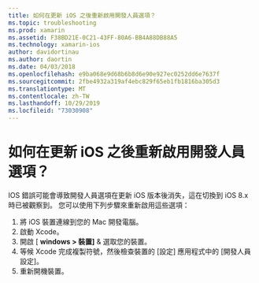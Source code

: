```yaml
---
title: 如何在更新 iOS 之後重新啟用開發人員選項？
ms.topic: troubleshooting
ms.prod: xamarin
ms.assetid: F38BD21E-0C21-43FF-80A6-BB4A88DB88A5
ms.technology: xamarin-ios
author: davidortinau
ms.author: daortin
ms.date: 04/03/2018
ms.openlocfilehash: e9ba068e9d68b6b8d6e90e927ec0252dd6e7637f
ms.sourcegitcommit: 2fbe4932a319af4ebc829f65eb1fb1816ba305d3
ms.translationtype: MT
ms.contentlocale: zh-TW
ms.lasthandoff: 10/29/2019
ms.locfileid: "73030908"
---
```

# <a name="how-can-i-reenable-developer-options-after-updating-ios"></a>如何在更新 iOS 之後重新啟用開發人員選項？

IOS 錯誤可能會導致開發人員選項在更新 iOS 版本後消失，這在切換到 iOS 8.x 時已被觀察到。 您可以使用下列步驟來重新啟用這些選項：

1. 將 iOS 裝置連線到您的 Mac 開發電腦。
2. 啟動 Xcode。
3. 開啟 [ **windows > 裝置]** & 選取您的裝置。
4. 等候 Xcode 完成複製符號，然後檢查裝置的 [設定] 應用程式中的 [開發人員設定]。
5. 重新開機裝置。
